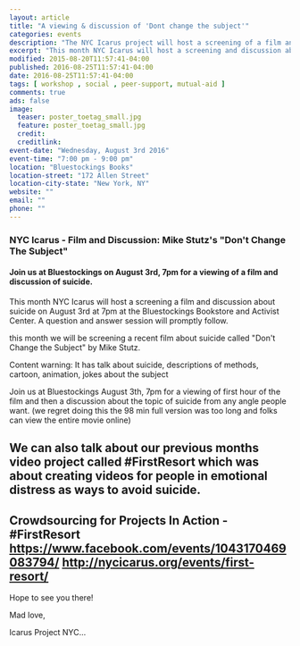 ```yaml
---
layout: article
title: "A viewing & discussion of 'Dont change the subject'"
categories: events
description: "The NYC Icarus project will host a screening of a film and discussion about suicide"
excerpt: "This month NYC Icarus will host a screening and discussion about suicide by showing a recent film by Mike Stutz on August 3rd at 7pm at the Bluestockings Bookstore and Activist Center.  A question and answer session will promptly follow." 
modified: 2015-08-20T11:57:41-04:00
published: 2016-08-25T11:57:41-04:00
date: 2016-08-25T11:57:41-04:00
tags: [ workshop , social , peer-support, mutual-aid ]
comments: true
ads: false
image:
  teaser: poster_toetag_small.jpg
  feature: poster_toetag_small.jpg
  credit: 
  creditlink: 
event-date: "Wednesday, August 3rd 2016"
event-time: "7:00 pm - 9:00 pm"
location: "Bluestockings Books"
location-street: "172 Allen Street"
location-city-state: "New York, NY"
website: ""
email: ""
phone: ""
---
```

### NYC Icarus - Film and Discussion: Mike Stutz's "Don't Change The Subject"

#### Join us at Bluestockings on August 3rd, 7pm for a viewing of a film and discussion of suicide.

This month NYC Icarus will host a screening a film and discussion about suicide on August 3rd at 7pm at the Bluestockings Bookstore and Activist Center.  A question and answer session will promptly follow.  

this month we will be screening a recent film about suicide called "Don't Change the Subject" by Mike Stutz.
 
Content warning:
It has talk about suicide, descriptions of methods, cartoon, animation, jokes about the subject
 
Join us at Bluestockings August 3th, 7pm for a viewing of first hour of the film and then a discussion about the topic of suicide from any angle people want.
(we regret doing this the 98 min full version was too long and folks can view
the entire movie online)
 
We can also talk about our previous months video project called
#FirstResort which was about creating videos for people in emotional distress as ways to avoid suicide.
---------------------------------------------
Crowdsourcing for Projects In Action - #FirstResort
https://www.facebook.com/events/1043170469083794/
http://nycicarus.org/events/first-resort/
---------------------------------------------

Hope to see you there!

Mad love,

Icarus Project NYC...
